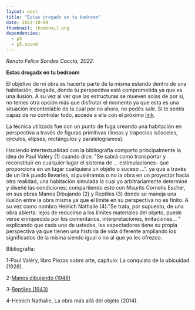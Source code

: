 ```yaml
---
layout: post
title: "Estas drogadx en tu bedroom"
date: 2022-10-09
thumbnail: thumbnail.png
dependencies:
  - p5
  - p5.sound
---
```


<div id="div-sketch">
  <script type="text/javascript" src="sketch.js"></script>
</div>

_Renato Felice Sandes Caccia, 2022._

**Estas drogadx en tu bedroom**

El objetivo de mi obra es hacerte parte de la misma estando dentro de una habitación, drogade, donde tu perspectiva está comprometida ya que es una ilusión. A su vez al ver que las estructuras se mueven solas de por sí, no temes otra opción más que disfrutar el momento ya que esta es una situación incontrolable de la cual por no ahora, no podés salir. 
Si te sentís capaz de no controlar todo, accede a ella con el próximo [link](https://editor.p5js.org/t4t0/full/3UvqMBv8z).

La técnica utilizada fue con un punto de fuga creando una habitación en perspectiva a través de figuras primitivas (líneas y trapecios isósceles, círculos, elipses, rectángulos y paralelogramos).

Haciendo intertextualidad con la bibliografía comparto principalmente la idea de Paul Valéry (1) cuando dice: "Se sabrá como transportar y reconstituir en cualquier lugar el sistema de ... estimulaciones- que proporciona en un lugar cualquiera un objeto o suceso ...". ya que a través de un link puedo llevarles, si pusiéramos o no la obra en un proyector hacia otra realidad, una habitación simulada la cual yo arbitrariamente determiné y diseñé las condiciones; compartiendo esto con Maurits Cornelis Escher, en sus obras Manos Dibujando (2) y Reptiles (3) donde se maneja una ilusión entre la obra misma ya que el límite en su perspectiva no es finito.
A su vez como nombra Heinich Nathalie (4):"Se trata, por supuesto, de una obra abierta: lejos de reducirse a los límites materiales del objeto, puede verse enriquecida por los comentarios, interpretaciones, imitaciones... " explicando que cada une de ustedes, les espectadores tiene su propia perspectiva ya que tienen una historia de vida diferente ampliando los significados de la misma siendo igual o no al que yo les ofrezco.


Bibliografía: 

1-Paul Valéry, libro Piezas sobre arte, capítulo: La conquista de la ubicuidad (1928).

2-[Manos dibujando (1948)](https://en.wikipedia.org/wiki/Drawing_Hands#/media/File:DrawingHands.jpg)

3-[Reptiles (1943)](https://historia-arte.com/obras/reptiles-de-m-c-escher)

4-Heinich Nathalie, La obra más allá del objeto (2014).

